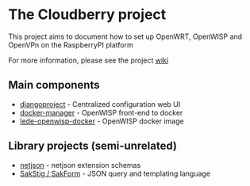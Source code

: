 # The Cloudberry project
This project aims to document how to set up OpenWRT, OpenWISP and OpenVPn on the RaspberryPI platform

For more information, please see the project [wiki](https://github.com/innovationgarage/cloudberry/wiki)

## Main components

* [djangoproject](https://github.com/innovationgarage/cloudberry-djangoproject) - Centralized configuration web UI 
* [docker-manager](https://github.com/innovationgarage/cloudberry-docker-manager) - OpenWISP front-end to docker
* [lede-openwisp-docker](https://github.com/innovationgarage/cloudberry-lede-openwisp-docker) - OpenWISP docker image

## Library projects (semi-unrelated)
* [netjson](https://github.com/innovationgarage/cloudberry-netjson) - netjson extension schemas
* [SakStig / SakForm](https://github.com/innovationgarage/sakstig) - JSON query and templating language
